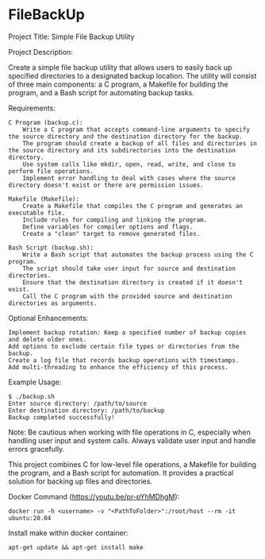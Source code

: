 # FileBackUp

Project Title: Simple File Backup Utility

Project Description:

Create a simple file backup utility that allows users to easily back up specified directories to a designated backup location. The utility will consist of three main components: a C program, a Makefile for building the program, and a Bash script for automating backup tasks.

Requirements:

    C Program (backup.c):
        Write a C program that accepts command-line arguments to specify the source directory and the destination directory for the backup.
        The program should create a backup of all files and directories in the source directory and its subdirectories into the destination directory.
        Use system calls like mkdir, open, read, write, and close to perform file operations.
        Implement error handling to deal with cases where the source directory doesn't exist or there are permission issues.

    Makefile (Makefile):
        Create a Makefile that compiles the C program and generates an executable file.
        Include rules for compiling and linking the program.
        Define variables for compiler options and flags.
        Create a "clean" target to remove generated files.

    Bash Script (backup.sh):
        Write a Bash script that automates the backup process using the C program.
        The script should take user input for source and destination directories.
        Ensure that the destination directory is created if it doesn't exist.
        Call the C program with the provided source and destination directories as arguments.

Optional Enhancements:

    Implement backup rotation: Keep a specified number of backup copies and delete older ones.
    Add options to exclude certain file types or directories from the backup.
    Create a log file that records backup operations with timestamps.
    Add multi-threading to enhance the efficiency of this process.

Example Usage:
```
$ ./backup.sh
Enter source directory: /path/to/source
Enter destination directory: /path/to/backup
Backup completed successfully!
```

Note: Be cautious when working with file operations in C, especially when handling user input and system calls. Always validate user input and handle errors gracefully.

This project combines C for low-level file operations, a Makefile for building the program, and a Bash script for automation. It provides a practical solution for backing up files and directories.

Docker Command (https://youtu.be/pr-pYhMDhgM):
```
docker run -h <username> -v "<PathToFolder>":/root/host --rm -it ubuntu:20.04
```

Install make within docker container:
```
apt-get update && apt-get install make
```
